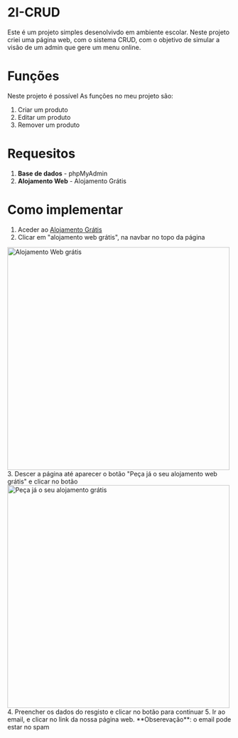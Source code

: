 # 2I-CRUD
Este é um projeto simples desenolvivdo em ambiente escolar. Neste projeto criei uma página web, com o sistema CRUD, com o objetivo de simular a visão de um admin que gere um menu online.

# Funções
Neste projeto é possível
As funções no meu projeto são:
  1. Criar um produto
  2. Editar um produto
  3. Remover um produto

# Requesitos
  1. **Base de dados** - phpMyAdmin
  2. **Alojamento Web** - Alojamento Grátis

# Como implementar

  1. Aceder ao [Alojamento Grátis](http://www.alojamento-gratis.com/?i=1)
  2. Clicar em "alojamento web grátis", na navbar no topo da página
  <img src="https://drive.google.com/uc?export=view&id=1DDQZxnMBm5BMopwWacAh_gkH45UYIBxu" alt="Alojamento Web grátis" width="500">
  3. Descer a página até aparecer o botão "Peça já o seu alojamento web grátis" e clicar no botão
  <img src="https://drive.google.com/uc?export=view&id=1ZGt2M5eORxPp5ZuJY_URnTff6OlZ6U3v" alt="Peça já o seu alojamento grátis" width="500">
  4. Preencher os dados do resgisto e clicar no botão para continuar
  5. Ir ao email, e clicar no link da nossa página web. **Obserevação**: o email pode estar no spam
